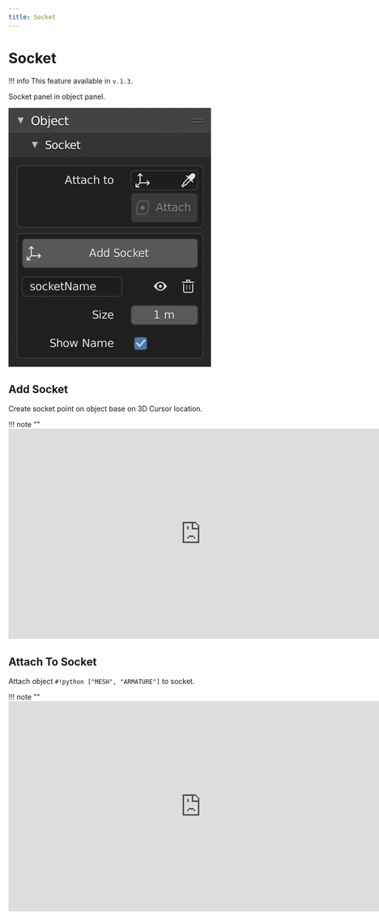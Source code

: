 ```yaml
---
title: Socket
---
```


# Socket

!!! info
    This feature available in `v.1.3`.

Socket panel in object panel.

![Socket Panel](../img/socket.png "Socket Panel")

## Add Socket

Create socket point on object base on 3D Cursor location.

!!! note ""
    <iframe width="760" height="415" src="https://www.youtube.com/embed/38d5Myrh3ic" frameborder="0" allow="accelerometer; autoplay; encrypted-media; gyroscope; picture-in-picture" allowfullscreen></iframe>

## Attach To Socket

Attach object `#!python ["MESH", "ARMATURE"]` to socket.

!!! note ""
    <iframe width="760" height="415" src="https://www.youtube.com/embed/38d5Myrh3ic" frameborder="0" allow="accelerometer; autoplay; encrypted-media; gyroscope; picture-in-picture" allowfullscreen></iframe>
